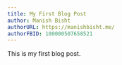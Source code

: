 ```yaml
---
title: My First Blog Post
author: Manish Bisht
authorURL: https://manishbisht.me/
authorFBID: 100000507658521
---
```


This is my first blog post.
